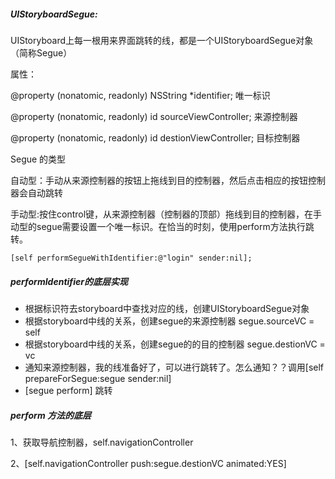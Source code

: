 ##### UIStoryboardSegue:

UIStoryboard上每一根用来界面跳转的线，都是一个UIStoryboardSegue对象（简称Segue）

属性：

@property \(nonatomic, readonly\) NSString \*identifier;  唯一标识

@property \(nonatomic, readonly\) id sourceViewController;   来源控制器

@property \(nonatomic, readonly\) id destionViewController;   目标控制器

Segue 的类型

自动型：手动从来源控制器的按钮上拖线到目的控制器，然后点击相应的按钮控制器会自动跳转

手动型:按住control键，从来源控制器（控制器的顶部）拖线到目的控制器，在手动型的segue需要设置一个唯一标识。在恰当的时刻，使用perform方法执行跳转。

```
[self performSegueWithIdentifier:@"login" sender:nil];
```





##### performIdentifier的底层实现



* 根据标识符去storyboard中查找对应的线，创建UIStoryboardSegue对象
* 根据storyboard中线的关系，创建segue的来源控制器 segue.sourceVC = self
* 根据storyboard中线的关系，创建segue的的目的控制器 segue.destionVC = vc
* 通知来源控制器，我的线准备好了，可以进行跳转了。怎么通知？？调用\[self prepareForSegue:segue sender:nil\]
* \[segue perform\] 跳转



##### perform 方法的底层

1、获取导航控制器，self.navigationController

2、\[self.navigationController push:segue.destionVC animated:YES\]



